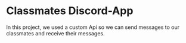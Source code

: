 # Classmates Discord-App

In this project, we used a custom Api so we can send messages to our classmates and receive their messages.
